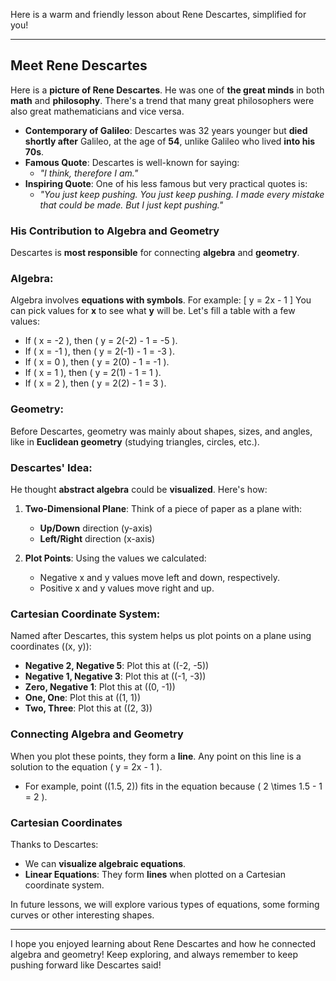 Here is a warm and friendly lesson about Rene Descartes, simplified for you!

---

## Meet Rene Descartes

Here is a **picture of Rene Descartes**. He was one of **the great minds** in both **math** and **philosophy**. There's a trend that many great philosophers were also great mathematicians and vice versa.

- **Contemporary of Galileo**: Descartes was 32 years younger but **died shortly after** Galileo, at the age of **54**, unlike Galileo who lived **into his 70s**.
- **Famous Quote**: Descartes is well-known for saying:
  - *"I think, therefore I am."*
- **Inspiring Quote**: One of his less famous but very practical quotes is:
  - *"You just keep pushing. You just keep pushing. I made every mistake that could be made. But I just kept pushing."*

### His Contribution to Algebra and Geometry

Descartes is **most responsible** for connecting **algebra** and **geometry**. 

### Algebra: 

Algebra involves **equations with symbols**. For example:
\[
y = 2x - 1
\]
You can pick values for **x** to see what **y** will be. Let's fill a table with a few values:
- If \( x = -2 \), then \( y = 2(-2) - 1 = -5 \).
- If \( x = -1 \), then \( y = 2(-1) - 1 = -3 \).
- If \( x = 0 \), then \( y = 2(0) - 1 = -1 \).
- If \( x = 1 \), then \( y = 2(1) - 1 = 1 \).
- If \( x = 2 \), then \( y = 2(2) - 1 = 3 \).

### Geometry:

Before Descartes, geometry was mainly about shapes, sizes, and angles, like in **Euclidean geometry** (studying triangles, circles, etc.).

### Descartes' Idea:

He thought **abstract algebra** could be **visualized**. Here's how:

1. **Two-Dimensional Plane**: Think of a piece of paper as a plane with:
   - **Up/Down** direction (y-axis)
   - **Left/Right** direction (x-axis)

2. **Plot Points**: Using the values we calculated:
   - Negative x and y values move left and down, respectively.
   - Positive x and y values move right and up.

### Cartesian Coordinate System:

Named after Descartes, this system helps us plot points on a plane using coordinates \((x, y)\):
- **Negative 2, Negative 5**: Plot this at \((-2, -5)\)
- **Negative 1, Negative 3**: Plot this at \((-1, -3)\)
- **Zero, Negative 1**: Plot this at \((0, -1)\)
- **One, One**: Plot this at \((1, 1)\)
- **Two, Three**: Plot this at \((2, 3)\)

### Connecting Algebra and Geometry

When you plot these points, they form a **line**. Any point on this line is a solution to the equation \( y = 2x - 1 \).

- For example, point \((1.5, 2)\) fits in the equation because \( 2 \times 1.5 - 1 = 2 \).

### Cartesian Coordinates

Thanks to Descartes:
- We can **visualize algebraic equations**.
- **Linear Equations**: They form **lines** when plotted on a Cartesian coordinate system.

In future lessons, we will explore various types of equations, some forming curves or other interesting shapes.

---

I hope you enjoyed learning about Rene Descartes and how he connected algebra and geometry! Keep exploring, and always remember to keep pushing forward like Descartes said!
